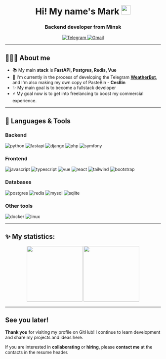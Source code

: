 <div id="header" align="center">
    <h1>
        Hi! My name's Mark <img src="https://media.giphy.com/media/hvRJCLFzcasrR4ia7z/giphy.gif" width="30px"/>
    </h1>
    <h3>
        Backend developer from Minsk
    </h3>
    <div id="badges">
        <a href="https://t.me/mark_cesium">
            <img src="https://img.shields.io/badge/Telegram-blue?style=for-the-badge&logo=telegram&logoColor=white" alt="Telegram"/>
        </a>
        <a href="mailto:cesiummark01@gmail.com">
            <img src="https://img.shields.io/badge/email-red?style=for-the-badge&logo=gmail&logoColor=white" alt="Gmail"/>
        </a>
    </div>
</div>

---

## 🧑🏻‍🎓 About me
- :books: My main **stack** is **FastAPI, Postgres, Redis, Vue**
- 🔭 I'm currently in the process of developing the Telegram **[WeatherBot](https://github.com/MarkCesium/weather-bot)**, and I'm also making my own copy of PasteBin - **CesBin**
- ✨ My main goal is to become a fullstack developer
- ⚡ My goal now is to get into freelancing to boost my commercial experience.
---

## :toolbox: Languages & Tools

### Backend
<div>
    <img alt="python" src="https://img.shields.io/badge/Python-3776AB?style=for-the-badge&logo=python&logoColor=white" />
    <!-- <img src="https://cdn.jsdelivr.net/gh/devicons/devicon@latest/icons/python/python-original.svg" title="Python" alt="Python" width="40" height="40">&nbsp; -->
    <img alt="fastapi" src="https://img.shields.io/badge/-Fast%20API-009688?style=for-the-badge&logo=fastapi&logoColor=white" />
    <!-- <img src="https://cdn.jsdelivr.net/gh/devicons/devicon@latest/icons/fastapi/fastapi-original.svg" title="FastAPI" alt="FastAPI" width="40" height="40">&nbsp; -->
    <img alt="django" src="https://img.shields.io/badge/-Django-092E20?style=for-the-badge&logo=django&logoColor=white" />
    <!-- <img src="https://cdn.jsdelivr.net/gh/devicons/devicon@latest/icons/django/django-plain.svg" title="Django" alt="Django" width="40" height="40">&nbsp; -->
    <!-- <img src="https://cdn.jsdelivr.net/gh/devicons/devicon@latest/icons/djangorest/djangorest-original.svg" title="DRF" alt="DRF" width="40" height="40">&nbsp; -->
    <img alt="php" src="https://img.shields.io/badge/php-777BB4?style=for-the-badge&logo=php&logoColor=white" />
    <!-- <img src="https://cdn.jsdelivr.net/gh/devicons/devicon@latest/icons/php/php-original.svg" title="PHP" alt="PHP" width="40" height="40">&nbsp; -->
    <img alt="symfony" src="https://img.shields.io/badge/-Symfony-000000?style=for-the-badge&logo=symfony&logoColor=white" />
    <!-- <img src="https://cdn.jsdelivr.net/gh/devicons/devicon@latest/icons/symfony/symfony-original.svg" title="Symfony" alt="Symfony" width="40" height="40">&nbsp; -->
</div>

### Frontend
<div>
    <img alt="javascript" src="https://img.shields.io/badge/-JavaScript-F7DF1E?style=for-the-badge&logo=javascript&logoColor=black" /> 
    <!-- <img src="https://cdn.jsdelivr.net/gh/devicons/devicon@latest/icons/javascript/javascript-original.svg" title="JS" alt="JS" width="40" height="40">&nbsp; -->
    <img alt="typescript" src="https://img.shields.io/badge/-TypeScript-3178C6?style=for-the-badge&logo=typescript&logoColor=white" /> 
    <!-- <img src="https://cdn.jsdelivr.net/gh/devicons/devicon@latest/icons/typescript/typescript-original.svg" title="TS" alt="TS" width="40" height="40">&nbsp; -->
    <img alt="vue" src="https://img.shields.io/badge/-Vue-35495E?style=for-the-badge&logo=vue.js&logoColor=4FC08D" />
    <!-- <img src="https://cdn.jsdelivr.net/gh/devicons/devicon@latest/icons/vuejs/vuejs-original.svg" title="Vue" alt="Vue" width="40" height="40">&nbsp; -->
    <img alt="react" src="https://img.shields.io/badge/React-20232A?style=for-the-badge&logo=react&logoColor=61DAFB" />
    <!-- <img src="https://cdn.jsdelivr.net/gh/devicons/devicon@latest/icons/react/react-original.svg" title="React" alt="React" width="40" height="40">&nbsp; -->
    <img alt="tailwind" src="https://img.shields.io/badge/Tailwind-38B2AC?style=for-the-badge&logo=tailwind-css&logoColor=white" />
    <!-- <img src="https://cdn.jsdelivr.net/gh/devicons/devicon@latest/icons/tailwindcss/tailwindcss-original.svg" title="tailwind" alt="tailwind" width="40" height="40">&nbsp; -->
    <img alt="bootstrap" src="https://img.shields.io/badge/Bootstrap-563D7C?style=for-the-badge&logo=bootstrap&logoColor=white" />
    <!-- <img src="https://cdn.jsdelivr.net/gh/devicons/devicon@latest/icons/bootstrap/bootstrap-original.svg" title="bootstrap" alt="bootstrap" width="40" height="40">&nbsp; -->
</div>

### Databases
<div>
    <img alt="postgres" src="https://img.shields.io/badge/postgresql-316192?style=for-the-badge&logo=postgresql&logoColor=white" />
    <!-- <img src="https://cdn.jsdelivr.net/gh/devicons/devicon@latest/icons/postgresql/postgresql-original.svg" title="postgres" alt="postgres" width="40" height="40">&nbsp; -->
    <img alt="redis" src="https://img.shields.io/badge/redis-%23DD0031.svg?&style=for-the-badge&logo=redis&logoColor=white" />
    <!-- <img src="https://cdn.jsdelivr.net/gh/devicons/devicon@latest/icons/redis/redis-original.svg" title="Redis" alt="Redis" width="40" height="40">&nbsp; -->
    <img alt="mysql" src="https://img.shields.io/badge/MySQL-005C84?style=for-the-badge&logo=mysql&logoColor=white" />
    <!-- <img src="https://cdn.jsdelivr.net/gh/devicons/devicon@latest/icons/mysql/mysql-original.svg" title="MySQL" alt="MySQL" width="40" height="40">&nbsp; -->
    <img alt="sqlite" src="https://img.shields.io/badge/SQLite-07405E?style=for-the-badge&logo=sqlite&logoColor=white" />
    <!-- <img src="https://cdn.jsdelivr.net/gh/devicons/devicon@latest/icons/sqlite/sqlite-original.svg" title="SQLite" alt="SQLite" width="40" height="40">&nbsp; -->
</div>

### Other tools
<div>
    <img alt="docker" src="https://img.shields.io/badge/DOCKER-2496ED?style=for-the-badge&logo=docker&logoColor=white" />
    <!-- <img src="https://cdn.jsdelivr.net/gh/devicons/devicon@latest/icons/docker/docker-plain.svg" title="Docker" alt="Docker" width="40" height="40">&nbsp; -->
    <img alt="linux" src="https://img.shields.io/badge/Linux-FCC624?style=for-the-badge&logo=linux&logoColor=black" />
    <!-- <img src="https://cdn.jsdelivr.net/gh/devicons/devicon@latest/icons/linux/linux-original.svg" title="Linux" alt="Linux" width="40" height="40"> -->
</div>

---

## :sparkles: My statistics:
<div align="center">
    <img height="180em" src="https://github-readme-stats.vercel.app/api?username=MarkCesium&show_icons=true&theme=radical&rank_icon=github"/>
    <img height="180em" src="https://github-readme-stats.vercel.app/api/top-langs/?username=MarkCesium&layout=compact&theme=radical"/>
</div>

---

## See you later!
**Thank you** for visiting my profile on GitHub! I continue to learn development and share my projects and ideas here.

If you are interested in **collaborating** or **hiring**, please **contact me** at the contacts in the resume header.
<!--
**MarkCesium/MarkCesium** is a ✨ _special_ ✨ repository because its `README.md` (this file) appears on your GitHub profile.

Here are some ideas to get you started:

- 🔭 I’m currently working on ...
- 🌱 I’m currently learning ...
- 👯 I’m looking to collaborate on ...
- 🤔 I’m looking for help with ...
- 💬 Ask me about ...
- 📫 How to reach me: ...
- 😄 Pronouns: ...
- ⚡ Fun fact: ...
-->

